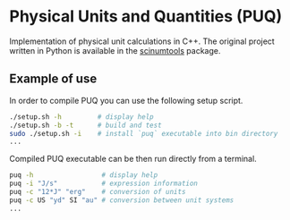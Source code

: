 # Physical Units and Quantities (PUQ)

Implementation of physical unit calculations in C++.
The original project written in Python is available in the [scinumtools](https://github.com/vrtulka23/scinumtools) package.

## Example of use

In order to compile PUQ you can use the following setup script.

``` bash
./setup.sh -h         # display help
./setup.sh -b -t      # build and test
sudo ./setup.sh -i    # install `puq` executable into bin directory
...
```

Compiled PUQ executable can be then run directly from a terminal.

``` bash
puq -h                 # display help
puq -i "J/s"           # expression information
puq -c "12*J" "erg"    # conversion of units
puq -c US "yd" SI "au" # conversion between unit systems
...
```

